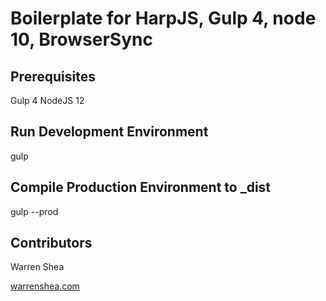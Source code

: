 # Boilerplate for HarpJS, Gulp 4, node 10, BrowserSync

## Prerequisites

Gulp 4
NodeJS 12

## Run Development Environment

gulp

## Compile Production Environment to _dist

gulp --prod

## Contributors

Warren Shea

[warrenshea.com](http://www.warrenshea.com)
